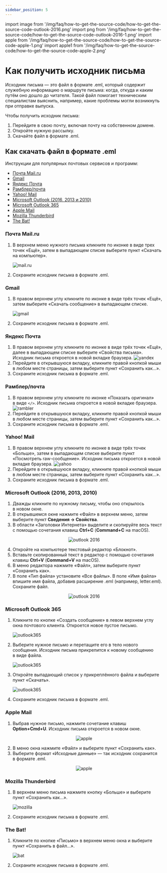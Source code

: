 ```yaml
---
sidebar_position: 5
---
```


import image from '/img/faq/how-to-get-the-source-code/how-to-get-the-source-code-outlook-2016.png'
import png from '/img/faq/how-to-get-the-source-code/how-to-get-the-source-code-outlook-2016-1.png'
import apple from '/img/faq/how-to-get-the-source-code/how-to-get-the-source-code-apple-1.png'
import apple1 from '/img/faq/how-to-get-the-source-code/how-to-get-the-source-code-apple-2.png'

# Как получить исходник письма

Исходник письма — это файл в формате .eml, который содержит служебную информацию о&nbsp;маршруте письма: когда, откуда и&nbsp;каким путём оно дошло до&nbsp;читателя. Такой файл помогает техническим специалистам выяснить, например, какие проблемы могли возникнуть при отправке выпуска.

Чтобы получить исходник письма:

1. Перейдите в&nbsp;свою почту, включая почту на&nbsp;собственном домене.
2. Откройте нужную рассылку.
3. Скачайте файл в&nbsp;формате .eml.

## Как скачать файл в&nbsp;формате .eml

Инструкции для популярных почтовых сервисов и&nbsp;программ:

- [Почта Mail.ru](#почта-mailru)
- [Gmail](#gmail)
- [Яндекс Почта](#яндекс-почта)
- [Рамблер/почта](#рамблерпочта)
- [Yahoo! Mail](#yahoo-mail)
- [Microsoft Outlook (2016, 2013 и&nbsp;2010)](#microsoft-outlook-2016-2013-2010)
- [Microsoft Outlook 365](#microsoft-outlook-365)
- [Apple Mail](#apple-mail)
- [Mozilla Thunderbird](#mozilla-thunderbird)
- [The Bat!](#the-bat)

### Почта Mail.ru

1. В&nbsp;верхнем меню нужного письма кликните по&nbsp;иконке в&nbsp;виде трех точек &laquo;Ещё&raquo;, затем в&nbsp;выпадающем списке выберите пункт &laquo;Скачать на&nbsp;компьютер&raquo;.

   ![mail.ru](/img/faq/how-to-get-the-source-code/how-to-get-the-source-code-mail.jpg)

2. Сохраните исходник письма в&nbsp;формате .eml.

### Gmail

1. В&nbsp;правом верхнем углу кликните по&nbsp;иконке в&nbsp;виде трёх точек &laquo;Ещё&raquo;, затем выберите &laquo;Скачать сообщение&raquo; в&nbsp;выпадающем списке.

   ![gmail](/img/faq/how-to-get-the-source-code/how-to-get-the-source-code-gmail.png)

2. Сохраните исходник письма в&nbsp;формате .eml.

### Яндекс Почта

1. В&nbsp;правом верхнем углу кликните по&nbsp;иконке в&nbsp;виде трёх точек &laquo;Ещё&raquo;, далее в&nbsp;выпадающем списке выберите &laquo;Свойства письма&raquo;. Исходник письма откроется в&nbsp;новой вкладке браузера.
   ![yandex](/img/faq/how-to-get-the-source-code/how-to-get-the-source-code-yandex.png)
2. Перейдите в&nbsp;открывшуюся вкладку, кликните правой кнопкой мыши в&nbsp;любом месте страницы, затем выберите пункт &laquo;Сохранить как...&raquo;.
3. Сохраните исходник письма в&nbsp;формате .eml.

### Рамблер/почта

1. В&nbsp;правом верхнем углу кликните по&nbsp;иконке &laquo;Показать оригинал&raquo; в&nbsp;виде `</>`. Исходник письма откроется в&nbsp;новой вкладке браузера.
   ![rambler](/img/faq/how-to-get-the-source-code/how-to-get-the-source-code-rambler.png)
2. Перейдите в&nbsp;открывшуюся вкладку, кликните правой кнопкой мыши в&nbsp;любом месте страницы, затем выберите пункт &laquo;Сохранить как...&raquo;.
3. Сохраните исходник письма в&nbsp;формате .eml.

### Yahoo! Mail

1. В&nbsp;правом верхнем углу кликните по&nbsp;иконке в&nbsp;виде трёх точек &laquo;Больше&raquo;, затем в&nbsp;выпадающем списке выберите пункт &laquo;Посмотреть raw-сообщение&raquo;. Исходник письма откроется в&nbsp;новой вкладке браузера.
   ![yahoo](/img/faq/how-to-get-the-source-code/how-to-get-the-source-code-yahoo.png)
2. Перейдите в&nbsp;открывшуюся вкладку, кликните правой кнопкой мыши в&nbsp;любом месте страницы, затем выберите пункт &laquo;Сохранить как...&raquo;.
3. Сохраните исходник письма в&nbsp;формате .eml.

### Microsoft Outlook (2016, 2013, 2010)

1. Дважды кликните по&nbsp;нужному письму, чтобы оно открылось в&nbsp;новом окне.
2. В&nbsp;открывшемся окне нажмите &laquo;Файл&raquo; в&nbsp;верхнем меню, затем выберите пункт **Сведения &rarr; Свойства**.
3. В&nbsp;области &laquo;Заголовки Интернета&raquo; выделите и&nbsp;скопируйте весь текст с&nbsp;помощью сочетания клавиш **Ctrl+C** (**Command+C** на macOS).

<p align='center'>
  <img src={image} alt="outlook 2016" />
</p>

4. Откройте на&nbsp;компьютере текстовый редактор &laquo;Блокнот&raquo;.
5. Вставьте скопированный текст в&nbsp;редактор с&nbsp;помощью сочетания клавиш **Ctrl+V** (**Command+V** на macOS).
6. В&nbsp;меню редактора нажмите &laquo;Файл&raquo;, затем выберите пункт &laquo;Сохранить как&raquo;.
7. В&nbsp;поле &laquo;Тип файла&raquo; установите &laquo;Все файлы&raquo;. В&nbsp;поле &laquo;Имя файла&raquo; впишите имя файла, добавив расширение .eml (например, letter.eml). Сохраните файл.

<p align='center'>
  <img src={png} alt="outlook 2016" />
</p>

### Microsoft Outlook 365

1. Кликните по&nbsp;кнопке &laquo;Создать сообщение&raquo; в&nbsp;левом верхнем углу окна почтового клиента. Откроется новое пустое письмо.

   ![outlook365](/img/faq/how-to-get-the-source-code/how-to-get-the-source-code-outlook365-1.png)

2. Выберите нужное письмо и&nbsp;перетащите его в&nbsp;тело нового сообщения. Исходник письма прикрепится к&nbsp;новому сообщению в&nbsp;виде файла.

   ![outlook365](/img/faq/how-to-get-the-source-code/how-to-get-the-source-code-outlook365-2.png)

3. Откройте выпадающий список у&nbsp;прикреплённого файла и&nbsp;выберите пункт &laquo;Скачать&raquo;.

   ![outlook365](/img/faq/how-to-get-the-source-code/how-to-get-the-source-code-outlook365-3.png)

4. Сохраните исходник письма в&nbsp;формате .eml.

### Apple Mail

1. Выбрав нужное письмо, нажмите сочетание клавиш **Option+Cmd+U**.&nbsp;Исходник письма откроется в&nbsp;новом окне.

<p align='center'>
  <img src={apple} alt="apple" />
</p>

2. В&nbsp;меню окна нажмите &laquo;Файл&raquo; и&nbsp;выберите пункт &laquo;Сохранить как&raquo;.
3. Выберите формат &laquo;Исходные данные&raquo;&nbsp;&mdash; так исходник сохранится в&nbsp;формате .eml.

<p align='center'>
  <img src={apple1} alt="apple" />
</p>

### Mozilla Thunderbird

1. В&nbsp;верхнем меню письма нажмите кнопку &laquo;Больше&raquo; и&nbsp;выберите пункт &laquo;Сохранить как...&raquo;.

   ![mozilla](/img/faq/how-to-get-the-source-code/how-to-get-the-source-code-mozilla.png)

2. Сохраните исходник письма в&nbsp;формате .eml.

### The Bat!

1. Кликните по&nbsp;кнопке &laquo;Письмо&raquo; в&nbsp;верхнем меню окна и&nbsp;выберите пункт &laquo;Сохранить в&nbsp;файл...&raquo;.

   ![bat](/img/faq/how-to-get-the-source-code/how-to-get-the-source-code-the-bat.png)

2. Сохраните исходник письма в&nbsp;формате .eml.
